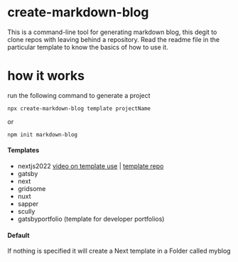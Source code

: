 # create-markdown-blog

This is a command-line tool for generating markdown blog, this degit to clone repos with leaving behind a repository. Read the readme file in the particular template to know the basics of how to use it.

# how it works

run the following command to generate a project

`npx create-markdown-blog template projectName`

or 

`npm init markdown-blog`

#### Templates

- nextjs2022 [video on template use](https://youtu.be/Q3IYSK-r5Ec) | [template repo](https://github.com/Alex-Merced-Templates/2022-Nextjs-markdown-blog-template)
- gatsby
- next
- gridsome
- nuxt
- sapper
- scully
- gatsbyportfolio (template for developer portfolios)

#### Default

If nothing is specified it will create a Next template in a Folder called myblog